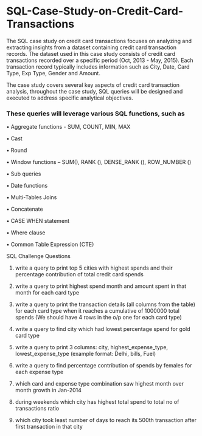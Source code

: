 # SQL-Case-Study-on-Credit-Card-Transactions

The SQL case study on credit card transactions focuses on analyzing and extracting insights from a dataset containing credit card transaction records. The dataset used in this case study consists of credit card transactions recorded over a specific period (Oct, 2013 - May, 2015). Each transaction record typically includes information such as City, Date, Card Type, Exp Type, Gender and Amount.

The case study covers several key aspects of credit card transaction analysis, throughout the case study, SQL queries will be designed and executed to address specific analytical objectives. 

### These queries will leverage various SQL functions, such as
• Aggregate functions - SUM, COUNT, MIN, MAX

• Cast

• Round

• Window functions – SUM(), RANK (), DENSE_RANK (), ROW_NUMBER ()

• Sub queries

• Date functions

• Multi-Tables Joins

• Concatenate

• CASE WHEN statement

• Where clause

• Common Table Expression (CTE)


SQL Challenge Questions

1. write a query to print top 5 cities with highest spends and their percentage contribution of total credit card spends

2. write a query to print highest spend month and amount spent in that month for each card type

3. write a query to print the transaction details (all columns from the table) for each card type when it reaches a cumulative of 1000000 total spends (We should have 4 
   rows in the o/p one for each card type)

4. write a query to find city which had lowest percentage spend for gold card type

5. write a query to print 3 columns: city, highest_expense_type, lowest_expense_type (example format: Delhi, bills, Fuel)

6. write a query to find percentage contribution of spends by females for each expense type

7. which card and expense type combination saw highest month over month growth in Jan-2014

8. during weekends which city has highest total spend to total no of transactions ratio

9. which city took least number of days to reach its 500th transaction after first transaction in that city





 


